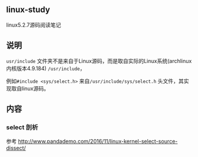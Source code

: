 ## linux-study
linux5.2.7源码阅读笔记

## 说明

`usr/include` 文件夹不是来自于Linux源码，而是取自实际的Linux系统(archlinux 内核版本4.9.184) `/usr/include`，

例如`#include <sys/select.h>` 来自`/usr/include/sys/select.h` 头文件，其实现取自linux源码。

## 内容

### select 剖析

参考 <http://www.pandademo.com/2016/11/linux-kernel-select-source-dissect/>
